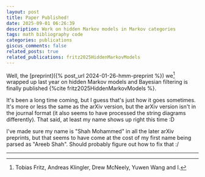 ```yaml
---
layout: post
title: Paper Published!
date: 2025-09-01 06:26:39
description: Work on hidden Markov models in Markov categories
tags: math bibliography code
categories: publications
giscus_comments: false
related_posts: true
related_publications: fritz2025HiddenMarkovModels
---
```

Well, the [preprint]({% post_url 2024-01-26-hmm-preprint %}) we[^1] wrapped up last year on hidden Markov models and Bayesian filtering is finally published {%cite fritz2025HiddenMarkovModels %}.

It's been a long time coming, but I guess that's just how it goes sometimes.
It's more or less the same as the arXiv version, but the arXiv version isn't in the journal format (it also seems to have processed the string diagrams differently).
That said, at least my name shows up right this time :D

I've made sure my name is "Shah Mohammed" in all the later arXiv preprints, but that seems to have come at the cost of my first name being parsed as "Areeb Shah".
Should probably figure out how to fix that :/

***

[^1]: Tobias Fritz, Andreas Klingler, Drew McNeely, Yuwen Wang and I.
